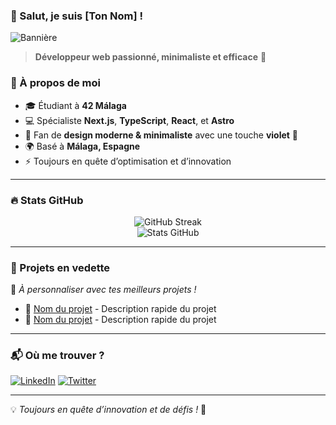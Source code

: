 ### 👋 Salut, je suis [Ton Nom] !

![Bannière](https://img.shields.io/badge/Violet%20Lover-%23A020F0?style=for-the-badge)

> **Développeur web passionné, minimaliste et efficace** 🚀

### 🚀 À propos de moi
- 🎓 Étudiant à **42 Málaga**
- 💻 Spécialiste **Next.js**, **TypeScript**, **React**, et **Astro**
- 🎨 Fan de **design moderne & minimaliste** avec une touche **violet** 💜
- 🌍 Basé à **Málaga, Espagne**
- ⚡ Toujours en quête d’optimisation et d’innovation

---
### 🔥 Stats GitHub
<div align="center">
  <img src="https://github-readme-streak-stats.herokuapp.com?user=TonPseudo&theme=radical&hide_border=true&date_format=j%20M%5B%20Y%5D" alt="GitHub Streak"/>
  <br/>
  <img src="https://github-readme-stats.vercel.app/api?username=TonPseudo&show_icons=true&theme=radical&hide_border=true&count_private=true" alt="Stats GitHub"/>
</div>

---
### 📌 Projets en vedette
🚧 *À personnaliser avec tes meilleurs projets !*
- 🔗 [Nom du projet](https://github.com/TonPseudo/Projet) - Description rapide du projet
- 🔗 [Nom du projet](https://github.com/TonPseudo/Projet) - Description rapide du projet

---
### 📬 Où me trouver ?
[![LinkedIn](https://img.shields.io/badge/LinkedIn-%230A66C2?style=for-the-badge&logo=linkedin&logoColor=white)](https://www.linkedin.com/in/TonPseudo/)
[![Twitter](https://img.shields.io/badge/Twitter-%231DA1F2?style=for-the-badge&logo=twitter&logoColor=white)](https://twitter.com/TonPseudo)

---
💡 *Toujours en quête d’innovation et de défis !* 🚀

